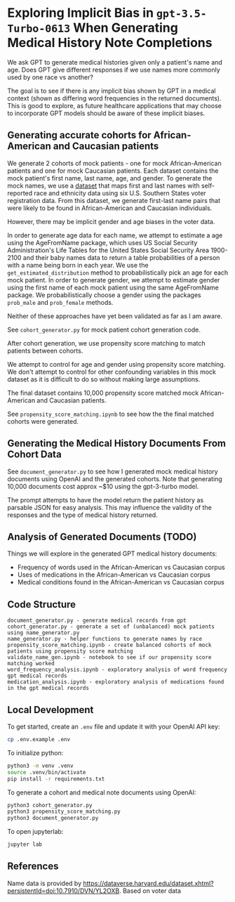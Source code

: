 # Exploring Implicit Bias in `gpt-3.5-Turbo-0613` When Generating Medical History Note Completions

We ask GPT to generate medical histories given only a patient's name and age. Does GPT give different responses if we use names more commonly used by one race vs another?

The goal is to see if there is any implicit bias shown by GPT in a medical context (shown as differing word frequencies in the returned documents). This is good to explore, as future healthcare applications that may choose to incorporate GPT models should be aware of these implicit biases.

## Generating accurate cohorts for African-American and Caucasian patients

We generate 2 cohorts of mock patients - one for mock African-American patients and one for mock Caucasian patients. Each dataset contains the mock patient's first name, last name, age, and gender. To generate the mock names, we use a [dataset](https://dataverse.harvard.edu/dataset.xhtml?persistentId=doi:10.7910/DVN/YL2OXB) that maps first and last names with self-reported race and ethnicity data using six U.S. Southern States voter registration data. From this dataset, we generate first-last name pairs that were likely to be found in African-American and Caucasian individuals.

However, there may be implicit gender and age biases in the voter data.

In order to generate age data for each name, we attempt to estimate a age using the AgeFromName package, which uses US Social Security Administration's Life Tables for the United States Social Security Area 1900-2100 and their baby names data to return a table probabilities of a person with a name being born in each year. We use the `get_estimated_distribution` method to probabilistically pick an age for each mock patient. In order to generate gender, we attempt to estimate gender using the first name of each mock patient using the same AgeFromName package. We probabilistically choose a gender using the packages `prob_male` and `prob_female` methods.

Neither of these approaches have yet been validated as far as I am aware.

See `cohort_generator.py` for mock patient cohort generation code.

After cohort generation, we use propensity score matching to match patients between cohorts.

We attempt to control for age and gender using propensity score matching. We don't attempt to control for other confounding variables in this mock dataset as it is difficult to do so without making large assumptions.

The final dataset contains 10,000 propensity score matched mock African-American and Caucasian patients.

See `propensity_score_matching.ipynb` to see how the the final matched cohorts were generated.

## Generating the Medical History Documents From Cohort Data

See `document_generator.py` to see how I generated mock medical history documents using OpenAI and the generated cohorts. Note that generating 10,000 documents cost approx ~$10 using the gpt-3-turbo model.

The prompt attempts to have the model return the patient history as parsable JSON for easy analysis. This may influence the validity of the responses and the type of medical history returned.

## Analysis of Generated Documents (TODO)

Things we will explore in the generated GPT medical history documents:

- Frequency of words used in the African-American vs Caucasian corpus
- Uses of medications in the African-American vs Caucasian corpus
- Medical conditions found in the African-American vs Caucasian corpus

## Code Structure

```
document_generator.py - generate medical records from gpt
cohort_generator.py - generate a set of (unbalanced) mock patients using name_generator.py
name_generator.py - helper functions to generate names by race
propensity_score_matching.ipynb - create balanced cohorts of mock patients using propensity score matching
validate_name_gen.ipynb - notebook to see if our propensity score matching worked
word_frequency_analysis.ipynb - exploratory analysis of word frequency gpt medical records
medication_analysis.ipynb - exploratory analysis of medications found in the gpt medical records
```

## Local Development

To get started, create an `.env` file and update it with your OpenAI API key:

```bash
cp .env.example .env
```

To initialize python:

```bash
python3 -m venv .venv
source .venv/bin/activate
pip install -r requirements.txt
```

To generate a cohort and medical note documents using OpenAI:

```bash
python3 cohort_generator.py
python3 propensity_score_matching.py
python3 document_generator.py
```

To open jupyterlab:

```bash
jupyter lab
```

## References

Name data is provided by https://dataverse.harvard.edu/dataset.xhtml?persistentId=doi:10.7910/DVN/YL2OXB. Based on voter data
